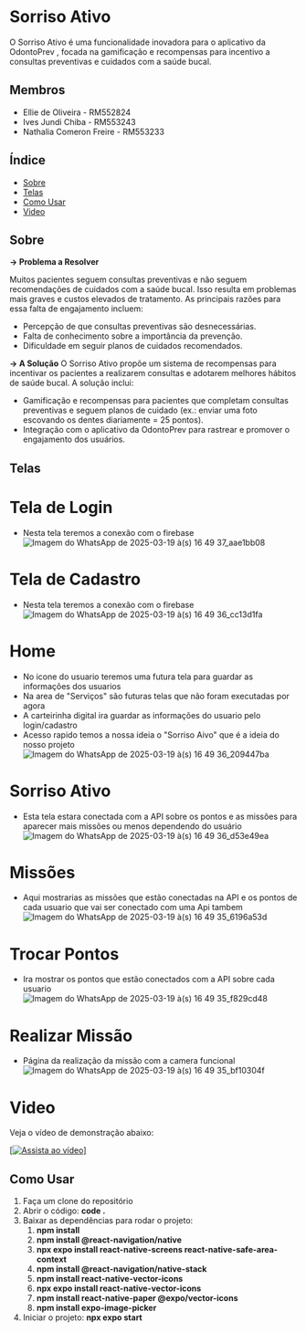 # Sorriso Ativo

O Sorriso Ativo é uma funcionalidade inovadora para o aplicativo da OdontoPrev , focada na gamificação e recompensas para incentivo a consultas preventivas e cuidados com a saúde bucal.

## Membros

- Ellie de Oliveira - RM552824
- Ives Jundi Chiba - RM553243
- Nathalia Comeron Freire - RM553233

## Índice

- [Sobre](#sobre)
- [Telas](#telas)
- [Como Usar](#como-usar)
- [Video](#video)

## Sobre

**-> Problema a Resolver**

Muitos pacientes seguem consultas preventivas e não seguem recomendações de cuidados com a saúde bucal. Isso resulta em problemas mais graves e custos elevados de tratamento. As principais razões para essa falta de engajamento incluem:

- Percepção de que consultas preventivas são desnecessárias.
- Falta de conhecimento sobre a importância da prevenção.
- Dificuldade em seguir planos de cuidados recomendados.

**-> A Solução**
O Sorriso Ativo propõe um sistema de recompensas para incentivar os pacientes a realizarem consultas e adotarem melhores hábitos de saúde bucal. A solução inclui:

- Gamificação e recompensas para pacientes que completam consultas preventivas e seguem planos de cuidado (ex.: enviar uma foto escovando os dentes diariamente = 25 pontos).
- Integração com o aplicativo da OdontoPrev para rastrear e promover o engajamento dos usuários.

## Telas

# **Tela de Login**
- Nesta tela teremos a conexão com o firebase 
![Imagem do WhatsApp de 2025-03-19 à(s) 16 49 37_aae1bb08](https://github.com/user-attachments/assets/01ec0804-87d8-49e3-a4d1-a0a1be554ca6)


# **Tela de Cadastro**
- Nesta tela teremos a conexão com o firebase
![Imagem do WhatsApp de 2025-03-19 à(s) 16 49 36_cc13d1fa](https://github.com/user-attachments/assets/3f02b034-d5e3-40b2-ab9c-613e7d9743b5)


# **Home**
- No icone do usuario teremos uma futura tela para guardar as informações dos usuarios
- Na area de "Serviços" são futuras telas que não foram executadas por agora
- A carteirinha digital ira guardar as informações do usuario pelo login/cadastro
- Acesso rapido temos a nossa ideia o "Sorriso Aivo" que é a ideia do nosso projeto
![Imagem do WhatsApp de 2025-03-19 à(s) 16 49 36_209447ba](https://github.com/user-attachments/assets/718524f6-145b-4906-8919-99a906d347a9)


# **Sorriso Ativo**
- Esta tela estara conectada com a API sobre os pontos e as missões para aparecer mais missões ou menos dependendo do usuário
![Imagem do WhatsApp de 2025-03-19 à(s) 16 49 36_d53e49ea](https://github.com/user-attachments/assets/1a113fa4-d3e3-4e47-84e1-afa9bc15435c)


# **Missões**
- Aqui mostrarias as missões que estão conectadas na API e os pontos de cada usuario que vai ser conectado com uma Api tambem
![Imagem do WhatsApp de 2025-03-19 à(s) 16 49 35_6196a53d](https://github.com/user-attachments/assets/8aca9332-92e8-4a56-9873-8ae863b01d34)


# **Trocar Pontos**
- Ira mostrar os pontos que estão conectados com a API sobre cada usuario
![Imagem do WhatsApp de 2025-03-19 à(s) 16 49 35_f829cd48](https://github.com/user-attachments/assets/05383b7c-2dc7-4696-a2c0-3daf12532e0b)


# **Realizar Missão**
- Página da realização da missão com a camera funcional
![Imagem do WhatsApp de 2025-03-19 à(s) 16 49 35_bf10304f](https://github.com/user-attachments/assets/8e072823-15db-4902-ab1a-12e107762bbb)

# Video

Veja o vídeo de demonstração abaixo:

[[![Assista ao vídeo]((https://youtube.com/shorts/zjMAg_NTHAA?feature=share))]](https://youtube.com/shorts/zjMAg_NTHAA?feature=share)


## Como Usar

1. Faça um clone do repositório
2. Abrir o código: **code .**
3. Baixar as dependências para rodar o projeto:
   1. **npm install**
   2. **npm install @react-navigation/native**
   3. **npx expo install react-native-screens react-native-safe-area-context**
   4. **npm install @react-navigation/native-stack**
   5. **npm install react-native-vector-icons**
   6. **npx expo install react-native-vector-icons**
   7. **npm install react-native-paper @expo/vector-icons**
   8. **npm install expo-image-picker**
4. Iniciar o projeto: **npx expo start**
